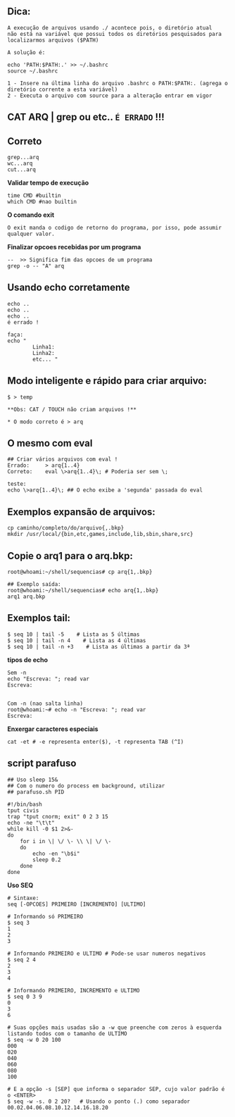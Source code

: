 ## Dica:

```
A execução de arquivos usando ./ acontece pois, o diretório atual
não está na variável que possui todos os diretórios pesquisados para localizarmos arquivos ($PATH)

A solução é:

echo 'PATH:$PATH:.' >> ~/.bashrc
source ~/.bashrc

1 - Insere na última linha do arquivo .bashrc o PATH:$PATH:. (agrega o diretório corrente a esta variável)
2 - Executa o arquivo com source para a alteração entrar em vigor
```

## CAT ARQ | grep ou etc.. ` É ERRADO ` !!!
## Correto
```
grep...arq
wc...arq
cut...arq
```

**Validar tempo de execução**
```
time CMD #builtin
which CMD #nao builtin
```

**O comando exit**
```
O exit manda o codigo de retorno do programa, por isso, pode assumir qualquer valor.
```

**Finalizar opcoes recebidas por um programa**
```
--  >> Significa fim das opcoes de um programa
grep -o -- "A" arq
```

## Usando echo corretamente
```
echo ..
echo ..
echo ..
é errado !

faça:
echo "
		Linha1:
		Linha2:
		etc... "
```

## Modo inteligente e rápido para criar arquivo:

```
$ > temp

**Obs: CAT / TOUCH não criam arquivos !**

* O modo correto é > arq

```

## O mesmo com eval
```
## Criar vários arquivos com eval !
Errado:		> arq{1..4}
Correto: 	eval \>arq{1..4}\; # Poderia ser sem \;

teste:
echo \>arq{1..4}\; ## O echo exibe a 'segunda' passada do eval 
```

## Exemplos expansão de arquivos:
```
cp caminho/completo/do/arquivo{,.bkp}
mkdir /usr/local/{bin,etc,games,include,lib,sbin,share,src}
```

## Copie o arq1 para o arq.bkp:
```
root@whoami:~/shell/sequencias# cp arq{1,.bkp}

## Exemplo saída:
root@whoami:~/shell/sequencias# echo arq{1,.bkp}
arq1 arq.bkp 
```
## Exemplos tail:
```
$ seq 10 | tail -5    # Lista as 5 últimas
$ seq 10 | tail -n 4    # Lista as 4 últimas
$ seq 10 | tail -n +3    # Lista as últimas a partir da 3ª
```

**tipos de echo**
```
Sem -n
echo "Escreva: "; read var
Escreva:


Com -n (nao salta linha)
root@whoami:~# echo -n "Escreva: "; read var
Escreva:
```

**Enxergar caracteres especiais**
```
cat -et # -e representa enter($), -t representa TAB (^I)
```

## script parafuso

```
## Uso sleep 15&
## Com o numero do process em background, utilizar
## parafuso.sh PID 

#!/bin/bash
tput civis
trap "tput cnorm; exit" 0 2 3 15
echo -ne "\t\t"
while kill -0 $1 2>&-
do
	for i in \| \/ \- \\ \| \/ \-
	do
		echo -en "\b$i"
		sleep 0.2
	done
done

```

**Uso SEQ**

```
# Sintaxe:
seq [-OPCOES] PRIMEIRO [INCREMENTO] [ULTIMO] 

# Informando só PRIMEIRO
$ seq 3
1
2
3

# Informando PRIMEIRO e ULTIMO # Pode-se usar numeros negativos
$ seq 2 4
2
3
4

# Informando PRIMEIRO, INCREMENTO e ULTIMO
$ seq 0 3 9
0
3
6

# Suas opções mais usadas são a -w que preenche com zeros à esquerda listando todos com o tamanho de ULTIMO
$ seq -w 0 20 100
000
020
040
060
080
100

# E a opção -s [SEP] que informa o separador SEP, cujo valor padrão é o <ENTER>
$ seq -w -s. 0 2 20?   # Usando o ponto (.) como separador
00.02.04.06.08.10.12.14.16.18.20

```


